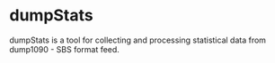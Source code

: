 # dumpStats
dumpStats is a tool for collecting and processing statistical data from dump1090 - SBS format feed.
